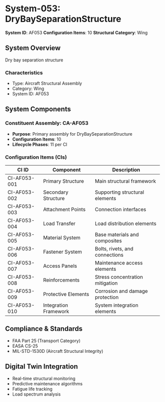 # System-053: DryBaySeparationStructure

**System ID**: AF053
**Configuration Items**: 10
**Structural Category**: Wing

## System Overview

Dry bay separation structure

### Characteristics
- Type: Aircraft Structural Assembly
- Category: Wing
- System ID: AF053

## System Components

### Constituent Assembly: CA-AF053
- **Purpose**: Primary assembly for DryBaySeparationStructure
- **Configuration Items**: 10
- **Lifecycle Phases**: 11 per CI

### Configuration Items (CIs)

| CI ID | Component | Description |
|-------|-----------|-------------|
| CI-AF053-001 | Primary Structure | Main structural framework |
| CI-AF053-002 | Secondary Structure | Supporting structural elements |
| CI-AF053-003 | Attachment Points | Connection interfaces |
| CI-AF053-004 | Load Transfer | Load distribution elements |
| CI-AF053-005 | Material System | Base materials and composites |
| CI-AF053-006 | Fastener System | Bolts, rivets, and connections |
| CI-AF053-007 | Access Panels | Maintenance access elements |
| CI-AF053-008 | Reinforcements | Stress concentration mitigation |
| CI-AF053-009 | Protective Elements | Corrosion and damage protection |
| CI-AF053-010 | Integration Framework | System integration elements |

## Compliance & Standards
- FAA Part 25 (Transport Category)
- EASA CS-25
- MIL-STD-1530D (Aircraft Structural Integrity)

## Digital Twin Integration
- Real-time structural monitoring
- Predictive maintenance algorithms
- Fatigue life tracking
- Load spectrum analysis

